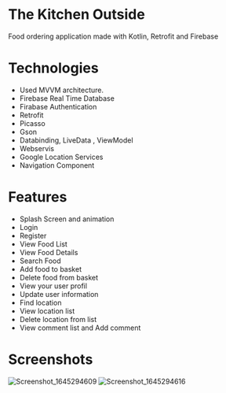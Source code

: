 # The Kitchen Outside
Food ordering application made with Kotlin, Retrofit and Firebase

# Technologies 
- Used MVVM architecture.
- Firebase Real Time Database
- Firabase Authentication
- Retrofit
- Picasso
- Gson
- Databinding, LiveData , ViewModel
- Webservis
- Google Location Services
- Navigation Component
# Features 
- Splash Screen and animation
- Login
- Register
- View Food List
- View Food Details
- Search Food
- Add food to basket
- Delete food from basket
- View your user profil
- Update user information
- Find location
- View location list
- Delete location from list
- View comment list and Add comment 
# Screenshots
![Screenshot_1645294609](https://user-images.githubusercontent.com/49489211/154983550-3c624428-d918-4552-bd29-be14be4998c0.png) ![Screenshot_1645294616](https://user-images.githubusercontent.com/49489211/154983575-68a8220a-76b1-4c36-be82-bc7d2001fb9c.png)

